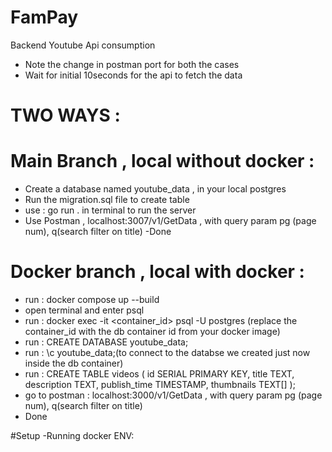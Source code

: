 # FamPay
Backend Youtube Api consumption
- Note the change in postman port for both the cases 
- Wait for initial 10seconds for the api to fetch the data 

# TWO WAYS : 
# Main Branch , local without docker :

- Create a database named youtube_data , in your local postgres 
- Run the migration.sql file to create table 
- use : go run . in terminal to run the server
- Use Postman , localhost:3007/v1/GetData , with query param pg (page num), q(search filter on title) 
-Done 

# Docker branch , local with docker :

- run : docker compose up --build
-  open terminal and enter psql 
- run : docker exec -it <container_id> psql -U postgres (replace the container_id with the db container id from your docker image)
- run : CREATE DATABASE youtube_data;
- run : \c youtube_data;(to connect to the databse we created just now inside the db container)
-  run : CREATE TABLE videos (
    id SERIAL PRIMARY KEY,
    title TEXT,
    description TEXT,
    publish_time TIMESTAMP,
    thumbnails TEXT[]
);
- go to postman : localhost:3000/v1/GetData , with query param pg (page num), q(search filter on title) 
- Done 



#Setup -Running docker ENV:

